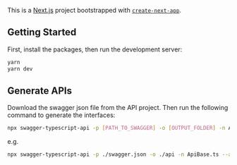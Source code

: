 This is a [Next.js](https://nextjs.org/) project bootstrapped with [`create-next-app`](https://github.com/vercel/next.js/tree/canary/packages/create-next-app).

## Getting Started

First, install the packages, then run the development server:

```bash
yarn
yarn dev
```

## Generate APIs

Download the swagger json file from the API project. Then run the following command to generate the interfaces:

```bash
npx swagger-typescript-api -p [PATH_TO_SWAGGER] -o [OUTPUT_FOLDER] -n ApiBase.ts --api-class-name ApiBase --unwrap-response-data

```

e.g.

```bash
npx swagger-typescript-api -p ./swagger.json -o ./api -n ApiBase.ts --api-class-name ApiBase --unwrap-response-data

```
